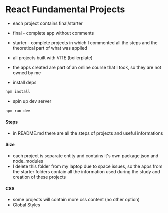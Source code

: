 # React Fundamental Projects

- each project contains final/starter
- final - complete app without comments
- starter - complete projects in which I commented all the steps and the theoretical part of what was applied
- all projects built with VITE (boilerplate)
- the apps created are part of an online course that I took, so they are not owned by me

- install deps

```sh
npm install
```

- spin up dev server

```sh
npm run dev
```

#### Steps

- in README.md there are all the steps of projects and useful informations


#### Size

- each project is separate entity and contains it's own package.json and node_modules
- I delete this folder from my laptop due to space issues, so the apps from the starter folders contain all the information used during the study and creation of these projects


#### CSS

- some projects will contain more css content (no other option)
- Global Styles
